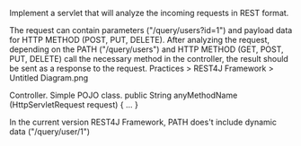 Implement a servlet that will analyze the incoming requests in REST format.

The request can contain parameters ("/query/users?id=1") and payload data for HTTP METHOD (POST, PUT, DELETE).
After analyzing the request, depending on the PATH ("/query/users") and HTTP METHOD (GET, POST, PUT, DELETE) call the necessary method in the controller, the result should be sent as a response to the request.
Practices > REST4J Framework > Untitled Diagram.png

Controller.
Simple POJO class.
public String anyMethodName (HttpServletRequest request) {
...
}

In the current version REST4J Framework, PATH does't include dynamic data ("/query/user/1")
